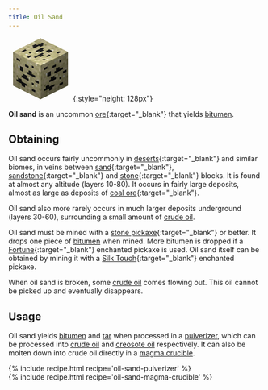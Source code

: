 ```yaml
---
title: Oil Sand
---
```


![Oil Sand](/assets/images/thermal-foundation/ore-fluid-crude-oil-sand.png){:style="height: 128px"}


**Oil sand** is an uncommon
[ore](https://minecraft.gamepedia.com/Ore){:target="_blank"} that yields
[bitumen](/docs/thermal-foundation/materials/bitumen/).


Obtaining
---------
Oil sand occurs fairly uncommonly in
[deserts](https://minecraft.gamepedia.com/Desert){:target="_blank"} and similar
biomes, in veins between
[sand](https://minecraft.gamepedia.com/Sand){:target="_blank"},
[sandstone](https://minecraft.gamepedia.com/Sandstone){:target="_blank"} and
[stone](https://minecraft.gamepedia.com/Stone){:target="_blank"} blocks. It is
found at almost any altitude (layers 10-80). It occurs in fairly large deposits,
almost as large as deposits of [coal
ore](https://minecraft.gamepedia.com/Coal_Ore){:target="_blank"}.

Oil sand also more rarely occurs in much larger deposits underground (layers
30-60), surrounding a small amount of [crude
oil](/docs/thermal-foundation/fluids/crude-oil/).

Oil sand must be mined with a [stone
pickaxe](https://minecraft.gamepedia.com/Pickaxe){:target="_blank"} or better.
It drops one piece of [bitumen](/docs/thermal-foundation/materials/bitumen/)
when mined. More bitumen is dropped if a
[Fortune](https://minecraft.gamepedia.com/Fortune){:target="_blank"} enchanted
pickaxe is used. Oil sand itself can be obtained by mining it with a [Silk
Touch](https://minecraft.gamepedia.com/Silk_Touch){:target="_blank"} enchanted
pickaxe.

When oil sand is broken, some [crude
oil](/docs/thermal-foundation/fluids/crude-oil/) comes flowing out. This oil
cannot be picked up and eventually disappears.


Usage
-----
Oil sand yields [bitumen](/docs/thermal-foundation/materials/bitumen/) and
[tar](/docs/thermal-foundation/materials/tar/) when processed in a
[pulverizer](/docs/thermal-expansion/machines/pulverizer/), which can be
processed into [crude oil](/docs/thermal-foundation/fluids/crude-oil/) and
[creosote oil](/docs/thermal-foundation/fluids/creosote-oil/) respectively. It
can also be molten down into crude oil directly in a [magma
crucible](/docs/thermal-expansion/machines/magma-crucible/).

<div>
{% include recipe.html recipe='oil-sand-pulverizer' %}<br />
{% include recipe.html recipe='oil-sand-magma-crucible' %}
</div>
